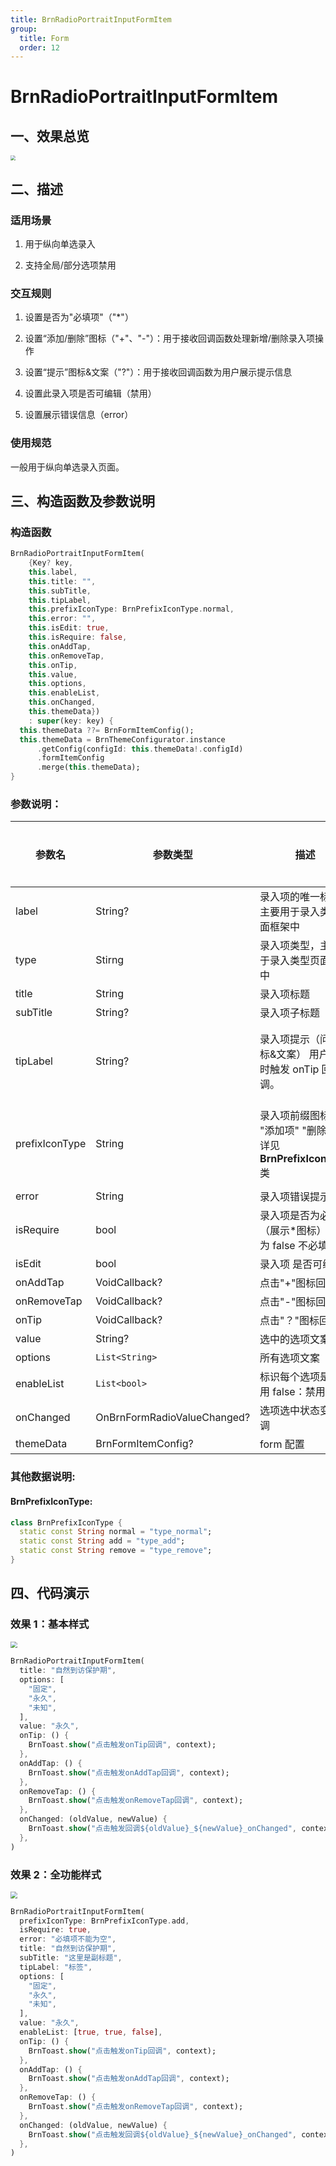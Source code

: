 ```yaml
---
title: BrnRadioPortraitInputFormItem
group:
  title: Form
  order: 12
---
```


# BrnRadioPortraitInputFormItem

## 一、效果总览

<img src="./img/BrnRadioPortraitInputFormItemIntro.png" style="zoom:50%;" />

## 二、描述

### 适用场景

1. 用于纵向单选录入

2. 支持全局/部分选项禁用

### 交互规则

1. 设置是否为"必填项"（"\*"）

2. 设置“添加/删除”图标（"+"、"-"）：用于接收回调函数处理新增/删除录入项操作

3. 设置“提示”图标&文案（"?"）：用于接收回调函数为用户展示提示信息

4. 设置此录入项是否可编辑（禁用）

5. 设置展示错误信息（error）

### 使用规范

一般用于纵向单选录入页面。

## 三、构造函数及参数说明

### 构造函数

```dart
BrnRadioPortraitInputFormItem(
    {Key? key,
    this.label,
    this.title: "",
    this.subTitle,
    this.tipLabel,
    this.prefixIconType: BrnPrefixIconType.normal,
    this.error: "",
    this.isEdit: true,
    this.isRequire: false,
    this.onAddTap,
    this.onRemoveTap,
    this.onTip,
    this.value,
    this.options,
    this.enableList,
    this.onChanged,
    this.themeData})
    : super(key: key) {
  this.themeData ??= BrnFormItemConfig();
  this.themeData = BrnThemeConfigurator.instance
      .getConfig(configId: this.themeData!.configId)
      .formItemConfig
      .merge(this.themeData);
}
```

### 参数说明：

| **参数名**     | **参数类型**                | **描述**                                                     | **是否必填** | **默认值**                        | **备注**                                                     |
| -------------- | --------------------------- | ------------------------------------------------------------ | ------------ | --------------------------------- | ------------------------------------------------------------ |
| label          | String?                     | 录入项的唯一标识，主要用于录入类型页面框架中                 | 否           | 无                                |                                                              |
| type           | Stirng                      | 录入项类型，主要用于录入类型页面框架中                       | 否           | BrnInputItemType.radioInputType | 外部可根据此字段判断表单项类型                               |
| title          | String                      | 录入项标题                                                   | 否           | ''                                |                                                              |
| subTitle       | String?                     | 录入项子标题                                                 | 否           | 无                                |                                                              |
| tipLabel       | String?                     | 录入项提示（问号图标&文案） 用户点击时触发 onTip 回调。      | 否           | 备注中类型 3                      | 1. 设置"空字符串"时展示问号图标 2. 设置"非空字符串"时展示问号图标&文案 3. 若不赋值或赋值为 null 时，不显示提示项 |
| prefixIconType | String                      | 录入项前缀图标样式 "添加项" "删除项" 详见 **BrnPrefixIconType** 类 | 否           | BrnPrefixIconType.normal     | 1. 不展示图标：BrnPrefixIconType.normal 2. 展示加号图标：BrnPrefixIconType.add 3. 展示减号图标：BrnPrefixIconType.remove |
| error          | String                      | 录入项错误提示                                               | 否           | ''                                |                                                              |
| isRequire      | bool                        | 录入项是否为必填项（展示\*图标） 默认为 false 不必填         | 否           | false                             |                                                              |
| isEdit         | bool                        | 录入项 是否可编辑                                            | 否           | true                              | true：可编辑 false：禁用                                     |
| onAddTap       | VoidCallback?               | 点击"+"图标回调                                              | 否           | 无                                | 见**prefixIconType**字段                                     |
| onRemoveTap    | VoidCallback?               | 点击"-"图标回调                                              | 否           | 无                                | 见**prefixIconType**字段                                     |
| onTip          | VoidCallback?               | 点击"？"图标回调                                             | 否           | 无                                | 见**tipLabel**字段                                           |
| value          | String?                     | 选中的选项文案                                               | 否           | 无                                |                                                              |
| options        | `List<String>`              | 所有选项文案                                                 | 否           | 无                                |                                                              |
| enableList     | `List<bool>`                | 标识每个选项是否禁用 false：禁用                             | 否           | 无                                |                                                              |
| onChanged      | OnBrnFormRadioValueChanged? | 选项选中状态变化回调                                         | 否           | 无                                |                                                              |
| themeData      | BrnFormItemConfig?          | form 配置                                                    | 否           | 无                                |                                                              |

### 其他数据说明:

#### BrnPrefixIconType:

```dart
class BrnPrefixIconType {
  static const String normal = "type_normal";
  static const String add = "type_add";
  static const String remove = "type_remove";
}
```

## 四、代码演示

### 效果 1：基本样式

<img src="./img/BrnRadioPortraitInputFormItemDemo1.png" style="zoom:67%;" />

```dart
BrnRadioPortraitInputFormItem(
  title: "自然到访保护期",
  options: [
    "固定",
    "永久",
    "未知",
  ],
  value: "永久",
  onTip: () {
    BrnToast.show("点击触发onTip回调", context);
  },
  onAddTap: () {
    BrnToast.show("点击触发onAddTap回调", context);
  },
  onRemoveTap: () {
    BrnToast.show("点击触发onRemoveTap回调", context);
  },
  onChanged: (oldValue, newValue) {
    BrnToast.show("点击触发回调${oldValue}_${newValue}_onChanged", context);
  },
)
```

### 效果 2：全功能样式

<img src="./img/BrnRadioPortraitInputFormItemDemo2.png" style="zoom:67%;" />

```dart
BrnRadioPortraitInputFormItem(
  prefixIconType: BrnPrefixIconType.add,
  isRequire: true,
  error: "必填项不能为空",
  title: "自然到访保护期",
  subTitle: "这里是副标题",
  tipLabel: "标签",
  options: [
    "固定",
    "永久",
    "未知",
  ],
  value: "永久",
  enableList: [true, true, false],
  onTip: () {
    BrnToast.show("点击触发onTip回调", context);
  },
  onAddTap: () {
    BrnToast.show("点击触发onAddTap回调", context);
  },
  onRemoveTap: () {
    BrnToast.show("点击触发onRemoveTap回调", context);
  },
  onChanged: (oldValue, newValue) {
    BrnToast.show("点击触发回调${oldValue}_${newValue}_onChanged", context);
  },
)
```
